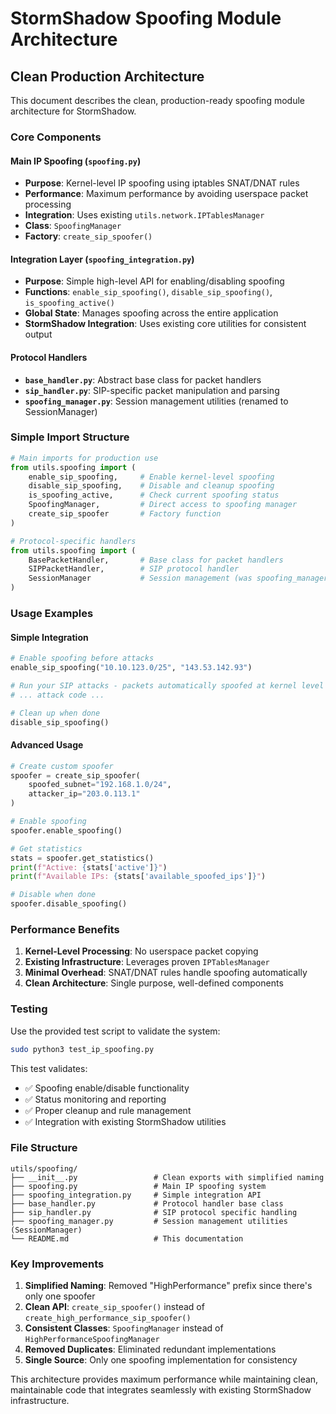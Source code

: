 # StormShadow Spoofing Module Architecture

## Clean Production Architecture

This document describes the clean, production-ready spoofing module architecture for StormShadow.

### Core Components

#### Main IP Spoofing (`spoofing.py`)
- **Purpose**: Kernel-level IP spoofing using iptables SNAT/DNAT rules
- **Performance**: Maximum performance by avoiding userspace packet processing
- **Integration**: Uses existing `utils.network.IPTablesManager`
- **Class**: `SpoofingManager`
- **Factory**: `create_sip_spoofer()`

#### Integration Layer (`spoofing_integration.py`)
- **Purpose**: Simple high-level API for enabling/disabling spoofing
- **Functions**: `enable_sip_spoofing()`, `disable_sip_spoofing()`, `is_spoofing_active()`
- **Global State**: Manages spoofing across the entire application
- **StormShadow Integration**: Uses existing core utilities for consistent output

#### Protocol Handlers
- **`base_handler.py`**: Abstract base class for packet handlers
- **`sip_handler.py`**: SIP-specific packet manipulation and parsing
- **`spoofing_manager.py`**: Session management utilities (renamed to SessionManager)

### Simple Import Structure

```python
# Main imports for production use
from utils.spoofing import (
    enable_sip_spoofing,     # Enable kernel-level spoofing
    disable_sip_spoofing,    # Disable and cleanup spoofing
    is_spoofing_active,      # Check current spoofing status
    SpoofingManager,         # Direct access to spoofing manager
    create_sip_spoofer       # Factory function
)

# Protocol-specific handlers
from utils.spoofing import (
    BasePacketHandler,       # Base class for packet handlers
    SIPPacketHandler,        # SIP protocol handler
    SessionManager           # Session management (was spoofing_manager)
)
```

### Usage Examples

#### Simple Integration
```python
# Enable spoofing before attacks
enable_sip_spoofing("10.10.123.0/25", "143.53.142.93")

# Run your SIP attacks - packets automatically spoofed at kernel level
# ... attack code ...

# Clean up when done
disable_sip_spoofing()
```

#### Advanced Usage
```python
# Create custom spoofer
spoofer = create_sip_spoofer(
    spoofed_subnet="192.168.1.0/24",
    attacker_ip="203.0.113.1"
)

# Enable spoofing
spoofer.enable_spoofing()

# Get statistics
stats = spoofer.get_statistics()
print(f"Active: {stats['active']}")
print(f"Available IPs: {stats['available_spoofed_ips']}")

# Disable when done
spoofer.disable_spoofing()
```

### Performance Benefits

1. **Kernel-Level Processing**: No userspace packet copying
2. **Existing Infrastructure**: Leverages proven `IPTablesManager`
3. **Minimal Overhead**: SNAT/DNAT rules handle spoofing automatically
4. **Clean Architecture**: Single purpose, well-defined components

### Testing

Use the provided test script to validate the system:

```bash
sudo python3 test_ip_spoofing.py
```

This test validates:
- ✅ Spoofing enable/disable functionality
- ✅ Status monitoring and reporting
- ✅ Proper cleanup and rule management
- ✅ Integration with existing StormShadow utilities

### File Structure

```
utils/spoofing/
├── __init__.py                 # Clean exports with simplified naming
├── spoofing.py                 # Main IP spoofing system
├── spoofing_integration.py     # Simple integration API
├── base_handler.py             # Protocol handler base class
├── sip_handler.py              # SIP protocol specific handling
├── spoofing_manager.py         # Session management utilities (SessionManager)
└── README.md                   # This documentation
```

### Key Improvements

1. **Simplified Naming**: Removed "HighPerformance" prefix since there's only one spoofer
2. **Clean API**: `create_sip_spoofer()` instead of `create_high_performance_sip_spoofer()`
3. **Consistent Classes**: `SpoofingManager` instead of `HighPerformanceSpoofingManager`
4. **Removed Duplicates**: Eliminated redundant implementations
5. **Single Source**: Only one spoofing implementation for consistency

This architecture provides maximum performance while maintaining clean, maintainable code that integrates seamlessly with existing StormShadow infrastructure.
